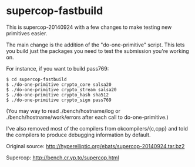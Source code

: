 supercop-fastbuild
==================

This is supercop-20140924 with a few changes to make testing new primitives easier.

The main change is the addition of the "do-one-primitive" script. This lets you build
just the packages you need to test the submission you're working on.

For instance, if you want to build pass769:

    $ cd supercop-fastbuild
    $ ./do-one-primitive crypto_core salsa20
    $ ./do-one-primitive crypto_stream salsa20
    $ ./do-one-primitive crypto_hash sha512
    $ ./do-one-primitive crypto_sign pass769

(You may way to read ./bench/hostname/log or ./bench/hostname/work/errors
after each call to do-one-primitive.)

I've also removed most of the compilers from okcompilers/{c,cpp} and told the compilers
to produce debugging information by default.


Original source: http://hyperelliptic.org/ebats/supercop-20140924.tar.bz2

Supercop: http://bench.cr.yp.to/supercop.html

